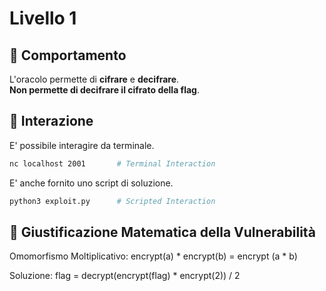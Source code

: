 # Livello 1

## 🤖 Comportamento

L'oracolo permette di **cifrare** e **decifrare**.  
**Non permette di decifrare il cifrato della flag**.  

## 🧩 Interazione

E' possibile interagire da terminale.  

```sh
nc localhost 2001       # Terminal Interaction
```

E' anche fornito uno script di soluzione.  

```sh
python3 exploit.py      # Scripted Interaction
```

## 📐 Giustificazione Matematica della Vulnerabilità

Omomorfismo Moltiplicativo: encrypt(a) * encrypt(b) = encrypt (a * b) 

Soluzione: flag = decrypt(encrypt(flag) * encrypt(2)) / 2 